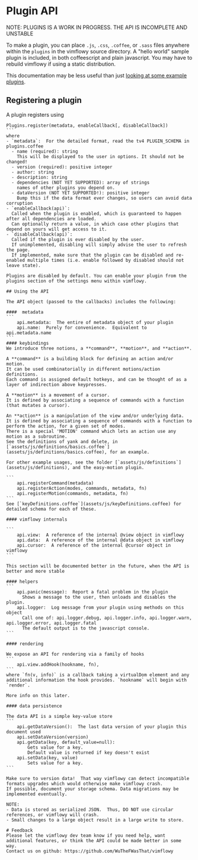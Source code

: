 # Plugin API

NOTE: PLUGINS IS A WORK IN PROGRESS.  THE API IS INCOMPLETE AND UNSTABLE

To make a plugin, you can place `.js`, `.css`, `.coffee`, or `.sass` files
anywhere within the `plugins` in the vimflowy source directory.
A "hello world" sample plugin is included, in both coffeescript and plain javascript.
You may have to rebuild vimflowy if using a static distribution.

This documentation may be less useful than just [looking at some example plugins](plugins).

## Registering a plugin

A plugin registers using

````
Plugins.register(metadata, enableCallback[, disableCallback])
```
where
- `metadata`:  For the detailed format, read the tv4 PLUGIN_SCHEMA in plugins.coffee
  - name (required): string
    This will be displayed to the user in options. It should not be changed!
  - version (required): positive integer
  - author: string
  - description: string
  - dependencies (NOT YET SUPPORTED): array of strings
    names of other plugins you depend on.
  - dataVersion (NOT YET SUPPORTED!): positive integer
    Bump this if the data format ever changes, so users can avoid data corruption
- `enableCallback(api)`:
  Called when the plugin is enabled, which is guaranteed to happen after all dependencies are loaded.
  Can optionally return a value, in which case other plugins that depend on yours will get access to it.
- `disableCallback(api)`:
  Called if the plugin is ever disabled by the user.
  If unimplemented, disabling will simply advise the user to refresh the page.
  If implemented, make sure that the plugin can be disabled and re-enabled multiple times (i.e. enable followed by disabled should not leave state).

Plugins are disabled by default. You can enable your plugin from the plugins section of the settings menu within vimflowy.

## Using the API

The API object (passed to the callbacks) includes the following:

####  metadata
```
    api.metadata:  The entire of metadata object of your plugin
    api.name:  Purely for convenience.  Equivalent to api.metadata.name
```
#### keybindings
We introduce three notions, a **command**, **motion**, and **action**.

A **command** is a building block for defining an action and/or motion.
It can be used combinatorially in different motions/action definitions.
Each command is assigned default hotkeys, and can be thought of as a layer of indirection above keypresses.

A **motion** is a movement of a cursor.
It is defined by associating a sequence of commands with a function (that mutates a cursor).

An **action** is a manipulation of the view and/or underlying data.
It is defined by associating a sequence of commands with a function to perform the action, for a given set of modes.
There is a special 'MOTION' command which lets an action use any motion as a subroutine.
See the definitions of yank and delete, in [`assets/js/definitions/basics.coffee`](assets/js/definitions/basics.coffee), for an example.

For other example usages, see the folder [`assets/js/definitions`](assets/js/definitions), and the easy-motion plugin.

```
    api.registerCommand(metadata)
    api.registerAction(modes, commands, metadata, fn)
    api.registerMotion(commands, metadata, fn)
```
See [`keyDefinitions.coffee`](assets/js/keyDefinitions.coffee) for detailed schema for each of these.

#### vimflowy internals

```
    api.view:  A reference of the internal @view object in vimflowy
    api.data:  A reference of the internal @data object in vimflowy
    api.cursor:  A reference of the internal @cursor object in vimflowy
```

This section will be documented better in the future, when the API is better and more stable

#### helpers
```
    api.panic(message):  Report a fatal problem in the plugin
      Shows a message to the user, then unloads and disables the plugin.
    api.logger:  Log message from your plugin using methods on this object
      Call one of: api.logger.debug, api.logger.info, api.logger.warn, api.logger.error, api.logger.fatal
      The default output is to the javascript console.
```

#### rendering

We expose an API for rendering via a family of hooks
```
    api.view.addHook(hookname, fn),
```
where `fn(v, info)` is a callback taking a virtualDom element and any additional information the hook provides. `hookname` will begin with `render`.

More info on this later.

#### data persistence

The data API is a simple key-value store
```
    api.getDataVersion():  The last data version of your plugin this document used
    api.setDataVersion(version)
    api.getData(key, default_value=null):
        Gets value for a key.
        Default value is returned if key doesn't exist
    api.setData(key, value)
        Sets value for a key.
```

Make sure to version data!  That way vimflowy can detect incompatible formats upgrades which would otherwise make vimflowy crash.
If possible, document your storage schema. Data migrations may be implemented eventually.

NOTE:
- Data is stored as serialized JSON.  Thus, DO NOT use circular references, or vimflowy will crash.
- Small changes to a large object result in a large write to store.

# Feedback
Please let the vimflowy dev team know if you need help, want additional features, or think the API could be made better in some way.
Contact us on github: https://github.com/WuTheFWasThat/vimflowy
